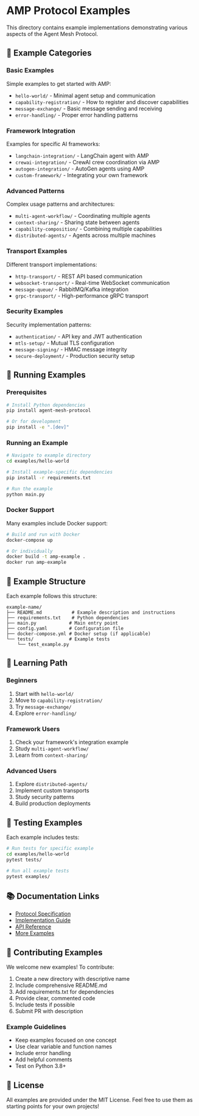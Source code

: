 # AMP Protocol Examples

This directory contains example implementations demonstrating various aspects of the Agent Mesh Protocol.

## 📂 Example Categories

### Basic Examples
Simple examples to get started with AMP:
- `hello-world/` - Minimal agent setup and communication
- `capability-registration/` - How to register and discover capabilities
- `message-exchange/` - Basic message sending and receiving
- `error-handling/` - Proper error handling patterns

### Framework Integration
Examples for specific AI frameworks:
- `langchain-integration/` - LangChain agent with AMP
- `crewai-integration/` - CrewAI crew coordination via AMP
- `autogen-integration/` - AutoGen agents using AMP
- `custom-framework/` - Integrating your own framework

### Advanced Patterns
Complex usage patterns and architectures:
- `multi-agent-workflow/` - Coordinating multiple agents
- `context-sharing/` - Sharing state between agents
- `capability-composition/` - Combining multiple capabilities
- `distributed-agents/` - Agents across multiple machines

### Transport Examples
Different transport implementations:
- `http-transport/` - REST API based communication
- `websocket-transport/` - Real-time WebSocket communication
- `message-queue/` - RabbitMQ/Kafka integration
- `grpc-transport/` - High-performance gRPC transport

### Security Examples
Security implementation patterns:
- `authentication/` - API key and JWT authentication
- `mtls-setup/` - Mutual TLS configuration
- `message-signing/` - HMAC message integrity
- `secure-deployment/` - Production security setup

## 🚀 Running Examples

### Prerequisites
```bash
# Install Python dependencies
pip install agent-mesh-protocol

# Or for development
pip install -e ".[dev]"
```

### Running an Example
```bash
# Navigate to example directory
cd examples/hello-world

# Install example-specific dependencies
pip install -r requirements.txt

# Run the example
python main.py
```

### Docker Support
Many examples include Docker support:
```bash
# Build and run with Docker
docker-compose up

# Or individually
docker build -t amp-example .
docker run amp-example
```

## 📝 Example Structure

Each example follows this structure:
```
example-name/
├── README.md           # Example description and instructions
├── requirements.txt    # Python dependencies
├── main.py            # Main entry point
├── config.yaml        # Configuration file
├── docker-compose.yml # Docker setup (if applicable)
└── tests/             # Example tests
    └── test_example.py
```

## 🎯 Learning Path

### Beginners
1. Start with `hello-world/`
2. Move to `capability-registration/`
3. Try `message-exchange/`
4. Explore `error-handling/`

### Framework Users
1. Check your framework's integration example
2. Study `multi-agent-workflow/`
3. Learn from `context-sharing/`

### Advanced Users
1. Explore `distributed-agents/`
2. Implement custom transports
3. Study security patterns
4. Build production deployments

## 🧪 Testing Examples

Each example includes tests:
```bash
# Run tests for specific example
cd examples/hello-world
pytest tests/

# Run all example tests
pytest examples/
```

## 📚 Documentation Links

- [Protocol Specification](../docs/agent-interoperability-protocol.md)
- [Implementation Guide](../docs/implementation-guide.md)
- [API Reference](https://docs.agentmeshprotocol.io/api)
- [More Examples](https://github.com/agentmeshprotocol/amp-examples)

## 🤝 Contributing Examples

We welcome new examples! To contribute:

1. Create a new directory with descriptive name
2. Include comprehensive README.md
3. Add requirements.txt for dependencies
4. Provide clear, commented code
5. Include tests if possible
6. Submit PR with description

### Example Guidelines
- Keep examples focused on one concept
- Use clear variable and function names
- Include error handling
- Add helpful comments
- Test on Python 3.8+

## 📄 License

All examples are provided under the MIT License. Feel free to use them as starting points for your own projects!